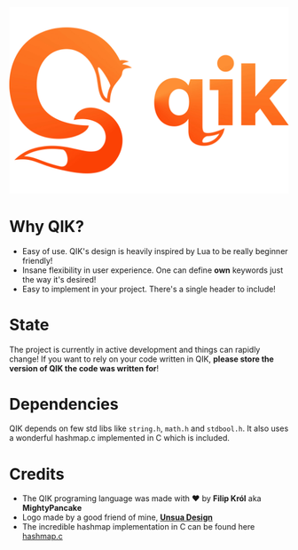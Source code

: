 ![QIK](./logo/qikLogotypOrange.svg)

# Why QIK?
- Easy of use. QIK's design is heavily inspired by Lua to be really beginner friendly!
- Insane flexibility in user experience. One can define **own** keywords just the way it's desired!
- Easy to implement in your project. There's a single header to include!

# State
The project is currently in active development and things can rapidly change! If you want to rely on your code written in QIK, **please store the version of QIK the code was written for**!

# Dependencies
QIK depends on few std libs like `string.h`, `math.h` and `stdbool.h`.
It also uses a wonderful hashmap.c implemented in C which is included.

# Credits
- The QIK programing language was made with ❤️ by  **Filip Król** aka **MightyPancake**
- Logo made by a good friend of mine, **[Unsua Design](https://www.instagram.com/unsuadesign/)**
- The incredible hashmap implementation in C can be found here [hashmap.c](https://github.com/tidwall/hashmap.c)

